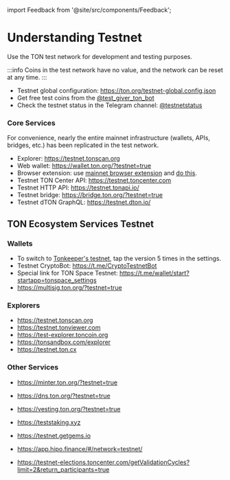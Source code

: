 import Feedback from '@site/src/components/Feedback';

# Understanding Testnet

Use the TON test network for development and testing purposes.

:::info
Coins in the test network have no value, and the network can be reset at any time.
:::

* Testnet global configuration: https://ton.org/testnet-global.config.json
* Get free test coins from the [@test_giver_ton_bot](https://t.me/testgiver_ton_bot)
* Check the testnet status in the Telegram channel: [@testnetstatus](https://t.me/testnetstatus)

### Core Services

For convenience, nearly the entire mainnet infrastructure (wallets, APIs, bridges, etc.) has been replicated in the test network.

* Explorer: https://testnet.tonscan.org
* Web wallet: https://wallet.ton.org/?testnet=true
* Browser extension: use [mainnet browser extension](https://chrome.google.com/webstore/detail/ton-wallet/nphplpgoakhhjchkkhmiggakijnkhfnd) and [do this](https://github.com/toncenter/ton-wallet#switch-between-mainnettestnet-in-extension).
* Testnet TON Center API: https://testnet.toncenter.com
* Testnet HTTP API: https://testnet.tonapi.io/
* Testnet bridge: https://bridge.ton.org/?testnet=true
* Testnet dTON GraphQL: https://testnet.dton.io/

## TON Ecosystem Services Testnet

### Wallets
* To switch to [Tonkeeper's testnet](https://tonkeeper.com/), tap the version 5 times in the settings.
* Testnet CryptoBot: https://t.me/CryptoTestnetBot
* Special link for TON Space Testnet: https://t.me/wallet/start?startapp=tonspace_settings
* https://multisig.ton.org/?testnet=true

### Explorers 

* https://testnet.tonscan.org
* https://testnet.tonviewer.com
* https://test-explorer.toncoin.org
* https://tonsandbox.com/explorer
* https://testnet.ton.cx

### Other Services
* https://minter.ton.org/?testnet=true
* https://dns.ton.org/?testnet=true
* https://vesting.ton.org/?testnet=true

* https://teststaking.xyz
* https://testnet.getgems.io
* https://app.hipo.finance/#/network=testnet/

* https://testnet-elections.toncenter.com/getValidationCycles?limit=2&return_participants=true



<Feedback />

